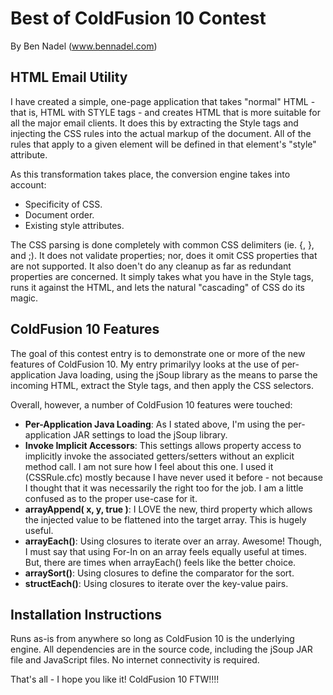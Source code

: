 
# Best of ColdFusion 10 Contest

By Ben Nadel (www.bennadel.com)

## HTML Email Utility

I have created a simple, one-page application that takes "normal" HTML - that 
is, HTML with STYLE tags - and creates HTML that is more suitable for all the 
major email clients. It does this by extracting the Style tags and injecting 
the CSS rules into the actual markup of the document. All of the rules that 
apply to a given element will be defined in that element's "style" attribute.

As this transformation takes place, the conversion engine takes into account:

* Specificity of CSS.
* Document order.
* Existing style attributes.

The CSS parsing is done completely with common CSS delimiters (ie. {, }, and ;). 
It does not validate properties; nor, does it omit CSS properties that are not 
supported. It also doen't do any cleanup as far as redundant properties are 
concerned. It simply takes what you have in the Style tags, runs it against the
HTML, and lets the natural "cascading" of CSS do its magic.

## ColdFusion 10 Features

The goal of this contest entry is to demonstrate one or more of the new features 
of ColdFusion 10. My entry primarilyy looks at the use of per-application Java 
loading, using the jSoup library as the means to parse the incoming HTML, 
extract the Style tags, and then apply the CSS selectors.

Overall, however, a number of ColdFusion 10 features were touched:

* **Per-Application Java Loading**: As I stated above, I'm using the 
per-application JAR settings to load the jSoup library.
* **Invoke Implicit Accessors**: This settings allows property access to 
implicitly invoke the associated getters/setters without an explicit method
call. I am not sure how I feel about this one. I used it (CSSRule.cfc) mostly 
because I have never used it before - not because I thought that it was 
necessarily the right too for the job. I am a little confused as to the 
proper use-case for it.
* **arrayAppend( x, y, true )**: I LOVE the new, third property which allows 
the injected value to be flattened into the target array. This is hugely useful.
* **arrayEach()**: Using closures to iterate over an array. Awesome! Though, I 
must say that using For-In on an array feels equally useful at times. But, 
there are times when arrayEach() feels like the better choice.
* **arraySort()**: Using closures to define the comparator for the sort.
* **structEach()**: Using closures to iterate over the key-value pairs.

## Installation Instructions

Runs as-is from anywhere so long as ColdFusion 10 is the underlying engine. All
dependencies are in the source code, including the jSoup JAR file and JavaScript
files. No internet connectivity is required.

That's all - I hope you like it! ColdFusion 10 FTW!!!!